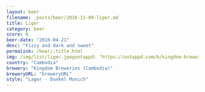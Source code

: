 ```yaml
---
layout: beer
filename: _posts/beer/2016-11-09-liger.md
title: Liger
category: beer
score: 6
beer-date: "2016-04-21"
desc: "Fizzy and dark and sweet"
permalink: /beer/:title.html
img: /img/list/liger.jpeguntappd: "https://untappd.com/b/kingdom-breweries--cambodia--liger-dark-lager/1298785"
country: "Cambodia"
brewery: "Kingdom Breweries (Cambodia)"
breweryURL: "breweryURL"
style: "Lager - Dunkel Munich"
---
```

